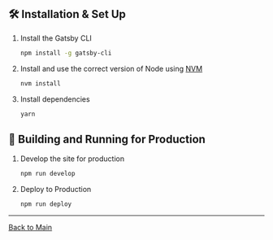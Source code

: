## 🛠 Installation & Set Up

1. Install the Gatsby CLI

   ```sh
   npm install -g gatsby-cli
   ```

2. Install and use the correct version of Node using [NVM](https://github.com/nvm-sh/nvm)

   ```sh
   nvm install
   ```

3. Install dependencies

   ```sh
   yarn
   ```

## 🚀 Building and Running for Production

1. Develop the site for production

   ```sh
   npm run develop
   ```

2. Deploy to Production

   ```sh
   npm run deploy
   ```

---

[Back to Main](README.md)

